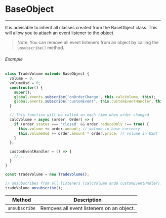 # BaseObject
___

It is advisable to inherit all classes created from the BaseObject class.
This will allow you to attach an event listener to the object.
> Note: You can remove all event listeners from an object by calling the `unsubscribe()` method.

###### Example
```typescript
class TradeVolume extends BaseObject {
  volume = 0;
  volumeUsd = 0;
  constructor() {
    super();
    global.events.subscribe('onOrderChange', this.calcVolume, this);
    global.events.subscribe('customEvent', this.customEventHandler, this);
  }

  // This function will be called on each time when order changed
  calcVolume = async (order: Order) => {
    if (order.status === 'closed' && order.reduceOnly !== true) {
      this.volume += order.amount; // volume in base currency
      this.volumeUsd += order.amount * order.price; // volume in USDT
    }
  };

  customEventHandler = () => {
    // ...
  }
}

const tradeVolume = new TradeVolume();

// unsubscribes from all listeners (calcVolume anda customEventHndler).
tradeVolume.unsubscribe();
```

| Method        | Description                               |
|---------------|-------------------------------------------|
| `unsubscribe` | Removes all event listeners on an object. |
